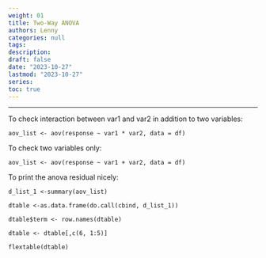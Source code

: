 ```yaml
---
weight: 01
title: Two-Way ANOVA
authors: Lenny
categories: null
tags: 
description: 
draft: false
date: "2023-10-27"
lastmod: "2023-10-27"
series:
toc: true
---
```



<!--more-->
---

To check interaction between var1 and var2 in addition to two variables: 
```
aov_list <- aov(response ~ var1 * var2, data = df)
```


To check two variables only: 
```
aov_list <- aov(response ~ var1 + var2, data = df)
```


To print the anova residual nicely:
```
d_list_1 <-summary(aov_list) 

dtable <-as.data.frame(do.call(cbind, d_list_1))

dtable$term <- row.names(dtable)

dtable <- dtable[,c(6, 1:5)]

flextable(dtable)
```